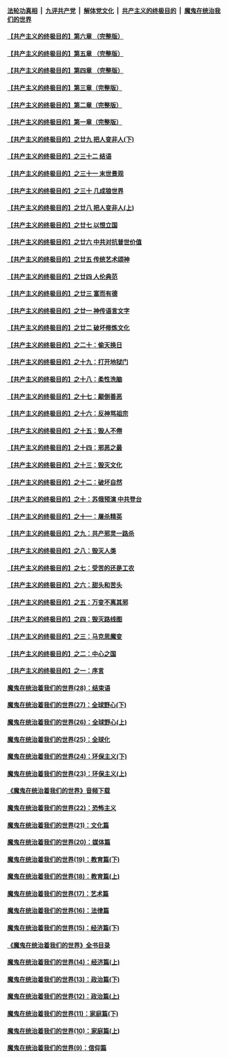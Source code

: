 

####  [法轮功真相](../../../../basic/blob/master/README.md?t=04210131) &nbsp;|&nbsp; [九评共产党](../../../../9ping.md/blob/master/README.md?t=04210131) &nbsp;|&nbsp; [解体党文化](../../../../jtdwh.md/blob/master/README.md?t=04210131)  &nbsp;|&nbsp; [共产主义的终极目的](../../../../gczydzjmd.md/blob/master/README.md?t=04210131) &nbsp;|&nbsp; [魔鬼在统治我们的世界](../../../../mgztzwmdsj.md/blob/master/README.md?t=04210131) 

#### [【共产主义的终极目的】第六章 （完整版）](../pages/nsc422/n11428913.md?t=04210131) 

#### [【共产主义的终极目的】第五章 （完整版）](../pages/nsc422/n11428912.md?t=04210131) 

#### [【共产主义的终极目的】第四章 （完整版）](../pages/nsc422/n11428907.md?t=04210131) 

#### [【共产主义的终极目的】第三章（完整版）](../pages/nsc422/n11428848.md?t=04210131) 

#### [【共产主义的终极目的】第二章（完整版）](../pages/nsc422/n11428831.md?t=04210131) 

#### [【共产主义的终极目的】第一章（完整版）](../pages/nsc422/n11417651.md?t=04210131) 

#### [【共产主义的终极目的】之廿九 把人变非人(下)](../pages/nsc422/n11344140.md?t=04210131) 

#### [【共产主义的终极目的】之三十二 结语](../pages/nsc422/n11360535.md?t=04210131) 

#### [【共产主义的终极目的】之三十一 末世景观](../pages/nsc422/n11351129.md?t=04210131) 

#### [【共产主义的终极目的】之三十 几成狼世界](../pages/nsc422/n11348280.md?t=04210131) 

#### [【共产主义的终极目的】之廿八 把人变非人(上)](../pages/nsc422/n11340492.md?t=04210131) 

#### [【共产主义的终极目的】之廿七 以恨立国](../pages/nsc422/n11336944.md?t=04210131) 

#### [【共产主义的终极目的】之廿六 中共对抗普世价值](../pages/nsc422/n11324785.md?t=04210131) 

#### [【共产主义的终极目的】之廿五 传统艺术颂神](../pages/nsc422/n11296396.md?t=04210131) 

#### [【共产主义的终极目的】之廿四 人伦典范](../pages/nsc422/n11296397.md?t=04210131) 

#### [【共产主义的终极目的】之廿三 富而有德](../pages/nsc422/n11283598.md?t=04210131) 

#### [【共产主义的终极目的】之廿一 神传语言文字](../pages/nsc422/n11263265.md?t=04210131) 

#### [【共产主义的终极目的】之廿二 破坏修炼文化](../pages/nsc422/n11245728.md?t=04210131) 

#### [【共产主义的终极目的】之二十：偷天换日](../pages/nsc422/n11238846.md?t=04210131) 

#### [【共产主义的终极目的】之十九：打开地狱门](../pages/nsc422/n11206376.md?t=04210131) 

#### [【共产主义的终极目的】之十八：柔性洗脑](../pages/nsc422/n11199994.md?t=04210131) 

#### [【共产主义的终极目的】之十七：颠倒善恶](../pages/nsc422/n11179782.md?t=04210131) 

#### [【共产主义的终极目的】之十六：反神骂祖宗](../pages/nsc422/n11166798.md?t=04210131) 

#### [【共产主义的终极目的】之十五：毁人不倦](../pages/nsc422/n11166792.md?t=04210131) 

#### [【共产主义的终极目的】之十四：邪恶之最](../pages/nsc422/n11150249.md?t=04210131) 

#### [【共产主义的终极目的】之十三：毁灭文化](../pages/nsc422/n11135227.md?t=04210131) 

#### [【共产主义的终极目的】之十二：破坏自然](../pages/nsc422/n11135214.md?t=04210131) 

#### [【共产主义的终极目的】之十：苏俄预演 中共登台](../pages/nsc422/n11118424.md?t=04210131) 

#### [【共产主义的终极目的】之十一：屠杀精英](../pages/nsc422/n11118442.md?t=04210131) 

#### [【共产主义的终极目的】之九：共产邪灵一路杀](../pages/nsc422/n11114139.md?t=04210131) 

#### [【共产主义的终极目的】之八：毁灭人类](../pages/nsc422/n11108503.md?t=04210131) 

#### [【共产主义的终极目的】之七：受苦的还是工农](../pages/nsc422/n11101809.md?t=04210131) 

#### [【共产主义的终极目的】之六：甜头和苦头](../pages/nsc422/n11096971.md?t=04210131) 

#### [【共产主义的终极目的】之五：万变不离其邪](../pages/nsc422/n11091285.md?t=04210131) 

#### [【共产主义的终极目的】之四：毁灭路线图](../pages/nsc422/n11086284.md?t=04210131) 

#### [【共产主义的终极目的】之三：马克思魔变](../pages/nsc422/n11061941.md?t=04210131) 

#### [【共产主义的终极目的】之二：中心之国](../pages/nsc422/n11047728.md?t=04210131) 

#### [【共产主义的终极目的】之一：序言](../pages/nsc422/n11086077.md?t=04210131) 

#### [魔鬼在统治着我们的世界(28)：结束语](../pages/nsc422/n10936246.md?t=04210131) 

#### [魔鬼在统治着我们的世界(27)：全球野心(下)](../pages/nsc422/n10928319.md?t=04210131) 

#### [魔鬼在统治着我们的世界(26)：全球野心(上)](../pages/nsc422/n10900318.md?t=04210131) 

#### [魔鬼在统治着我们的世界(25)：全球化](../pages/nsc422/n10788205.md?t=04210131) 

#### [魔鬼在统治着我们的世界(24)：环保主义(下)](../pages/nsc422/n10695307.md?t=04210131) 

#### [魔鬼在统治着我们的世界(23)：环保主义(上)](../pages/nsc422/n10688613.md?t=04210131) 

#### [《魔鬼在统治着我们的世界》音频下载](../pages/nsc422/n10635553.md?t=04210131) 

#### [魔鬼在统治着我们的世界(22)：恐怖主义](../pages/nsc422/n10614727.md?t=04210131) 

#### [魔鬼在统治着我们的世界(21)：文化篇](../pages/nsc422/n10597706.md?t=04210131) 

#### [魔鬼在统治着我们的世界(20)：媒体篇](../pages/nsc422/n10586579.md?t=04210131) 

#### [魔鬼在统治着我们的世界(19)：教育篇(下)](../pages/nsc422/n10564808.md?t=04210131) 

#### [魔鬼在统治着我们的世界(18)：教育篇(上)](../pages/nsc422/n10526970.md?t=04210131) 

#### [魔鬼在统治着我们的世界(17)：艺术篇](../pages/nsc422/n10499093.md?t=04210131) 

#### [魔鬼在统治着我们的世界(16)：法律篇](../pages/nsc422/n10485969.md?t=04210131) 

#### [魔鬼在统治着我们的世界(15)：经济篇(下)](../pages/nsc422/n10469975.md?t=04210131) 

#### [《魔鬼在统治着我们的世界》全书目录](../pages/nsc422/n10464261.md?t=04210131) 

#### [魔鬼在统治着我们的世界(14)：经济篇(上)](../pages/nsc422/n10457370.md?t=04210131) 

#### [魔鬼在统治着我们的世界(13)：政治篇(下)](../pages/nsc422/n10448270.md?t=04210131) 

#### [魔鬼在统治着我们的世界(12)：政治篇(上)](../pages/nsc422/n10444576.md?t=04210131) 

#### [魔鬼在统治着我们的世界(11)：家庭篇(下)](../pages/nsc422/n10440961.md?t=04210131) 

#### [魔鬼在统治着我们的世界(10)：家庭篇(上)](../pages/nsc422/n10435448.md?t=04210131) 

#### [魔鬼在统治着我们的世界(9)：信仰篇](../pages/nsc422/n10432159.md?t=04210131) 

